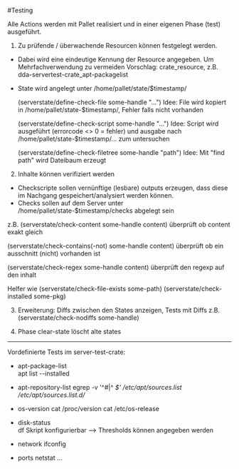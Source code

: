 #Testing

Alle Actions werden mit Pallet realisiert und in einer eigenen Phase (test) ausgeführt.

1) Zu prüfende / überwachende Resourcen können festgelegt werden.

* Dabei wird eine eindeutige Kennung der Resource angegeben. 
  Um Mehrfachverwendung zu vermeiden Vorschlag: crate_resource, z.B. dda-servertest-crate_apt-packagelist
* State wird angelegt unter /home/pallet/state/$timestamp/

  (serverstate/define-check-file some-handle "...")
  Idee: File wird kopiert in /home/pallet/state-$timestamp/, Fehler falls nicht vorhanden

  (serverstate/define-check-script some-handle "...")
  Idee: Script wird ausgeführt (errorcode <> 0 = fehler) und ausgabe nach /home/pallet/state-$timestamp/... zum untersuchen

  (serverstate/define-check-filetree some-handle "path")
  Idee: Mit "find path" wird Dateibaum erzeugt


2) Inhalte können verifiziert werden

* Checkscripte sollen vernünftige (lesbare) outputs erzeugen, dass diese im Nachgang gespeichert/analysiert werden können.
* Checks sollen auf dem Server unter /home/pallet/state-$timestamp/checks abgelegt sein

z.B.
  (serverstate/check-content some-handle content)
  überprüft ob content exakt gleich

  (serverstate/check-contains(-not) some-handle content)
  überprüft ob ein ausschnitt (nicht) vorhanden ist

  (serverstate/check-regex some-handle content)
  überprüft den regexp auf den inhalt

Helfer wie
  (serverstate/check-file-exists some-path)
  (serverstate/check-installed some-pkg)


3) Erweiterung: Diffs zwischen den States anzeigen, Tests mit Diffs
z.B.
  (serverstate/check-nodiffs some-handle)


4) Phase clear-state löscht alte states




-------------

Vordefinierte Tests im server-test-crate:


* apt-package-list		
apt list --installed

* apt-repository-list
egrep -v '^#|^ *$' /etc/apt/sources.list /etc/apt/sources.list.d/*

* os-version
cat /proc/version
cat /etc/os-release

* disk-status	
df
Skript konfigurierbar --> Thresholds können angegeben werden

* network
ifconfig

* ports
netstat ...